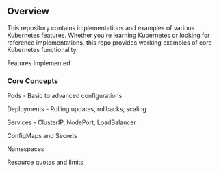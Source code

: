 ## Overview
This repository contains implementations and examples of various Kubernetes features. Whether you're learning Kubernetes or looking for reference implementations, this repo provides working examples of core Kubernetes functionality.

Features Implemented

### Core Concepts
Pods - Basic to advanced configurations

Deployments - Rolling updates, rollbacks, scaling

Services - ClusterIP, NodePort, LoadBalancer

ConfigMaps and Secrets

Namespaces

Resource quotas and limits
